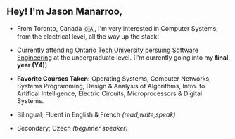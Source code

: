 ## Hey! I'm Jason Manarroo, 
* From Toronto, Canada 🇨🇦, I'm very interested in Computer Systems, from the electrical level, all the way up the stack!

- Currently attending [Ontario Tech University](https://ontariotechu.ca/) persuing [Software Engineering](https://ontariotechu.ca/programs/undergraduate/engineering/software-engineering/index.php) at the undergraduate level. (I'm currently going into my **final year (Y4)**)

- **Favorite Courses Taken:** Operating Systems, Computer Networks, Systems Programming, Design & Analysis of Algorithms, Intro. to Artifical Intelligence, Electric Circuits, Microprocessors & Digital Systems.

- Bilingual; Fluent in English & French *(read,write,speak)*
- Secondary; Czech *(beginner speaker)*